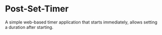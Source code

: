 # Post-Set-Timer
A simple web-based timer application that starts immediately, allows setting a duration after starting. 
